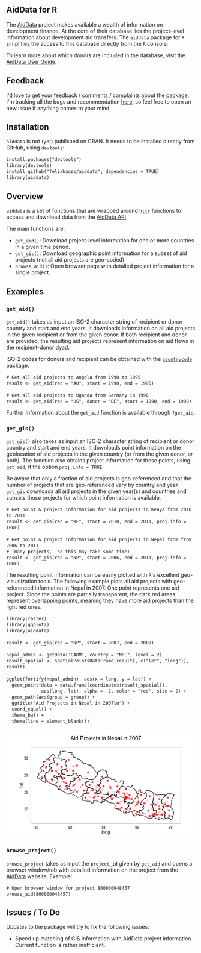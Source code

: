 AidData for R
-------------

The [AidData](http://aiddata.org) project makes available a wealth of
information on development finance. At the core of their database lies
the project-level information about development aid transfers. The `aiddata`
package for `R` simplifies the access to this database directly from the
`R` console.

To learn more about which donors are included in the database, visit the [AidData
User Guide](http://aiddata.org/user-guide).

Feedback
------------

I'd love to get your feedback / comments / complaints about the package. I'm tracking
all the bugs and recommendation [here](https://github.com/felixhaass/aiddata/issues), 
so feel free to open an new issue if anything comes to your mind.

Installation
------------

`aiddata` is not (yet) published on CRAN. It needs to be installed
directly from GitHub, using `devtools`:

``` {.r}
install.packages("devtools")
library(devtools)
install_github("felixhaass/aiddata", dependencies = TRUE)
library(aiddata)
```

Overview
--------

`aiddata` is a set of functions that are wrapped around
[`httr`](http://cran.r-project.org/web/packages/httr/) functions to
access and download data from the [AidData
API](http://aiddata.org/use-aiddatas-api).

The main functions are:

-   `get_aid()`: Download project-level information for one or more
    countries in a given time period.
-   `get_gis()`: Download geographic point information for a subset of
    aid projects (not all aid projects are geo-coded)
-   `browse_aid()`: Open browser page with detailed project information
    for a single project.

Examples
--------

### `get_aid()`

`get_aid()` takes as input an ISO-2 character string of recipient or
donor country and start and end years. It downloads information on all
aid projects in the given recipient or from the given donor. If both
recipient and donor are provided, the resulting aid projects represent
information on aid flows in the recipient-donor dyad.

ISO-2 codes for donors and recipient can be obtained with the
[`countrycode`](http://cran.r-project.org/web/packages/countrycode/index.html)
package.

``` {.r}
# Get all aid projects to Angola from 1990 to 1995
result <- get_aid(rec = "AO", start = 1990, end = 1995)

# Get all aid projects to Uganda from Germany in 1990
result <- get_aid(rec = "UG", donor = "DE", start = 1990, end = 1990)
```
Further information about the `get_aid` function is available through
`?get_aid`.

### `get_gis()`

`get_gis()` also takes as input an ISO-2 character string of recipient
or donor country and start and end years. It downloads point information
on the geolocation of aid projects in the given country (or from the
given donor, or both). The function also obtains project information for
these points, using `get_aid`, if the option `proj.info = TRUE`.

Be aware that only a fraction of aid projects is geo-referenced and that the number 
of projects that are geo-referenced vary by country and year.
`get_gis` downloads all aid projects in the given year(s) and countries
and subsets those projects for which point information is available.

``` {.r}
# Get point & project information for aid projects in Kenya from 2010 to 2011
result <- get_gis(rec = "KE", start = 2010, end = 2011, proj.info = TRUE)

# Get point & project information for aid projects in Nepal from from 2006 to 2011 
# (many projects,  so this may take some time)
result <- get_gis(rec = "NP", start = 2006, end = 2011, proj.info = TRUE)
```

The resulting point information can be easily plotted with `R`'s
excellent geo-visualization tools. The following example plots all aid
projects with geo-referenced information in Nepal in 2007. One point represents one 
aid project. Since the
points are partially transparent, the dark red areas represent overlapping points, meaning they
have more aid projects than the light red ones.

``` {.r}
library(raster)
library(ggplot2)
library(aiddata)

result <- get_gis(rec = "NP", start = 2007, end = 2007)

nepal_admin <- getData('GADM', country = "NPL", level = 2)
result_spatial <- SpatialPointsDataFrame(result[, c("lat", "long")], result)

ggplot(fortify(nepal_admin), aes(x = long, y = lat)) + 
  geom_point(data = data.frame(coordinates(result_spatial)), 
             aes(long, lat), alpha = .2, color = "red", size = 2) +
  geom_path(aes(group = group)) +
  ggtitle("Aid Projects in Nepal in 2007\n") + 
  coord_equal() +
  theme_bw() +
  theme(line = element_blank())
```

<img src="https://github.com/felixhaass/aiddata/blob/master/vignettes/figures/unnamed-chunk-4.png" title="plot of chunk unnamed-chunk-5" alt="plot of chunk unnamed-chunk-5" style="display: block; margin: auto;" />

### `browse_project()`

`browse_project` takes as input the `project_id` given by `get_aid` and
opens a browser window/tab with detailed information on the project from
the [AidData](http://aiddata.org) website. Example:

``` {.r}
# Open browser window for project 800000048457
browse_aid(800000048457)
```

Issues / To Do
--------------

Updates to the package will try to fix the following issues:

-   Speed up matching of GIS information with AidData project
    information. Current function is rather inefficient.

